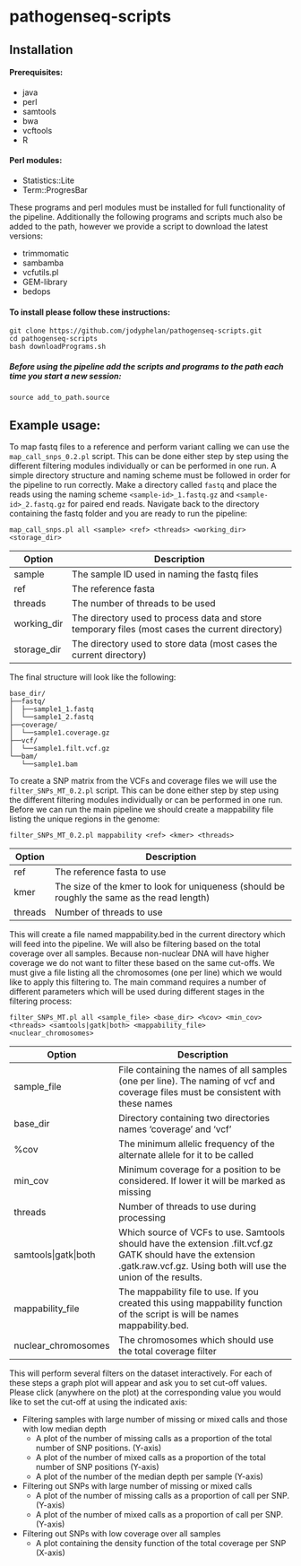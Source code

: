 # pathogenseq-scripts

## Installation

#### Prerequisites:
* java<br>
* perl<br>
* samtools<br>
* bwa<br>
* vcftools<br>
* R<br>

#### Perl modules:
* Statistics::Lite<br>
* Term::ProgresBar

These programs and perl modules must be installed for full functionality of the pipeline. Additionally the following programs and scripts much also be added to the path, however we provide a script to download the latest versions:<br>
* trimmomatic<br>
* sambamba<br>
* vcfutils.pl<br>
* GEM-library<br>
* bedops<br>

#### To install please follow these instructions:
	git clone https://github.com/jodyphelan/pathogenseq-scripts.git
	cd pathogenseq-scripts
	bash downloadPrograms.sh
	
##### Before using the pipeline add the scripts and programs to the path each time you start a new session:
	source add_to_path.source 


## Example usage:
To map fastq files to a reference and perform variant calling we can use the `map_call_snps_0.2.pl` script. This can be done either step by step using the different filtering modules individually or can be performed in one run. A simple directory structure and naming scheme must be followed in order for the pipeline to run correctly. Make a directory called `fastq` and place the reads using the naming scheme `<sample-id>_1.fastq.gz` and `<sample-id>_2.fastq.gz` for paired end reads. Navigate back to the directory containing the fastq folder and you are ready to run the pipeline:<br>
```
map_call_snps.pl all <sample> <ref> <threads> <working_dir> <storage_dir>
```

| Option | Description |
| ------ | ----------- |
| sample | The sample ID used in naming the fastq files |
| ref	 | The reference fasta |
| threads | The number of threads to be used |
| working_dir | The directory used to process data and store temporary files (most cases the current directory) |
| storage_dir | The directory used to store data (most cases the current directory) |

The final structure will look like the following:
```
base_dir/
├──fastq/
│  ├──sample1_1.fastq
│  └──sample1_2.fastq
├──coverage/
│  └──sample1.coverage.gz
├──vcf/
│  └──sample1.filt.vcf.gz
└──bam/
   └──sample1.bam
```

To create a SNP matrix from the VCFs and coverage files we will use the `filter_SNPs_MT_0.2.pl` script. This can be done either step by step using the different filtering modules individually or can be performed in one run. Before we can run the main pipeline we should create a mappability file listing the unique regions in the genome:<br>
```
filter_SNPs_MT_0.2.pl mappability <ref> <kmer> <threads>
```

| Option | Description |
| ------ | ----------- |
| ref   | The reference fasta to use |
| kmer | The size of the kmer to look for uniqueness (should be roughly the same as the read length) |
| threads | Number of threads to use |

This will create a file named mappability.bed in the current directory which will feed into the pipeline. We will also be filtering based on the total coverage over all samples. Because non-nuclear DNA will have higher coverage we do not want to filter these based on the same cut-offs. We must give a file listing all the chromosomes (one per line) which we would like to apply this filtering to.
The main command requires a number of different parameters which will be used during different stages in the filtering process: <br>
```
filter_SNPs_MT.pl all <sample_file> <base_dir> <%cov> <min_cov> <threads> <samtools|gatk|both> <mappability_file> <nuclear_chromosomes>
```

| Option | Description |
| ------ | ----------- |
| sample_file | File containing the names of all samples (one per line). The naming of vcf and coverage files must be consistent with these names  |
| base_dir | Directory containing two directories names ‘coverage’ and ‘vcf’  |
| %cov | The minimum allelic frequency of the alternate allele for it to be called |
| min_cov | Minimum coverage for a position to be considered. If lower it will be marked as missing |
| threads | Number of threads to use during processing |
| samtools\|gatk\|both | Which source of VCFs to use. Samtools should have the extension .filt.vcf.gz GATK should have the extension .gatk.raw.vcf.gz. Using both will use the union of the results.| 
| mappability_file | The mappability file to use. If you created this using mappability function of the script is will be names mappability.bed. |
| nuclear_chromosomes | The chromosomes which should use the total coverage filter |


This will perform several filters on the dataset interactively. For each of these steps a graph plot will appear and ask you to set cut-off values. Please click (anywhere on the plot) at the corresponding value you would like to set the cut-off at using the indicated axis:<br>
+ Filtering samples with large number of missing or mixed calls and those with low median depth
	- A plot of the number of missing calls as a proportion of the total number of SNP positions. (Y-axis)
	- A plot of the number of mixed calls as a proportion of the total number of SNP positions (Y-axis)
	- A plot of the number of the median depth per sample (Y-axis)
+ Filtering out SNPs with large number of missing or mixed calls
	- A plot of the number of missing calls as a proportion of call per SNP. (Y-axis)
	- A plot of the number of mixed calls as a proportion of call per SNP. (Y-axis)
+ Filtering out SNPs with low coverage over all samples
	- A plot containing the density function of the total coverage per SNP (X-axis)



